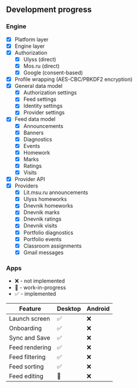 ## Development progress

### Engine

- [x] Platform layer
- [x] Engine layer
- [x] Authorization
  - [x] Ulyss (direct)
  - [x] Mos.ru (direct)
  - [x] Google (consent-based)
- [x] Profile wrapping (AES-CBC/PBKDF2 encryption)
- [x] General data model
  - [x] Authorization settings
  - [x] Feed settings
  - [x] Identity settings
  - [x] Provider settings
- [x] Feed data model
  - [x] Announcements
  - [x] Banners
  - [x] Diagnostics
  - [x] Events
  - [x] Homework
  - [x] Marks
  - [x] Ratings
  - [x] Visits
- [x] Provider API
- [x] Providers
  - [x] Lit.msu.ru announcements
  - [x] Ulyss homeworks
  - [x] Dnevnik homeworks
  - [x] Dnevnik marks
  - [x] Dnevnik ratings
  - [x] Dnevnik visits
  - [x] Portfolio diagnostics
  - [x] Portfolio events
  - [x] Classroom assignments
  - [x] Gmail messages

### Apps

- ❌ - not implemented
- 🚧 - work-in-progress
- ✅ - implemented

| Feature        | Desktop | Android |
|----------------|---------|---------|
| Launch screen  | ✅       | ❌       |
| Onboarding     | ✅       | ❌       |
| Sync and Save  | ✅       | ❌       |
| Feed rendering | ✅       | ❌       |
| Feed filtering | ✅       | ❌       |
| Feed sorting   | ✅       | ❌       |
| Feed editing   | 🚧       | ❌       |
